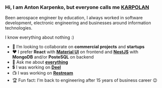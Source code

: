 ### Hi, I am Anton Karpenko, but everyone calls me [KARPOLAN](https://karpolan.com)

Been aerospace engineer by education, I always worked in software development, electronic engineering and businesses around information technologies.

I know everything about nothing :)

- :mag_right: I’m looking to collaborate on **commercial projects** and **startups**
- :heart: I prefer **React** with **[Material UI](https://material-ui.com/)** on frontend and **[NestJS](https://nestjs.com/)** with **MongoDB** and/or **PosteSQL** on backend 
- 💬 Ask me about **[everything](https://www.patreon.com/karpolan)**
- :heavy_dollar_sign: I was working on **[Deel](https://bit.ly/letsdeel)** 
- :tv: I was working on **[Restream](https://bit.ly/restream-karpolan)** 
- :trophy: Fun fact: I'm back to engineering after 15 years of business career :wink:

<!-- - 🌱 I’m currently learning how to use **MongoDB** and **PosteSQL** in the mix with help of **[NestJS](https://nestjs.com/)** -->
